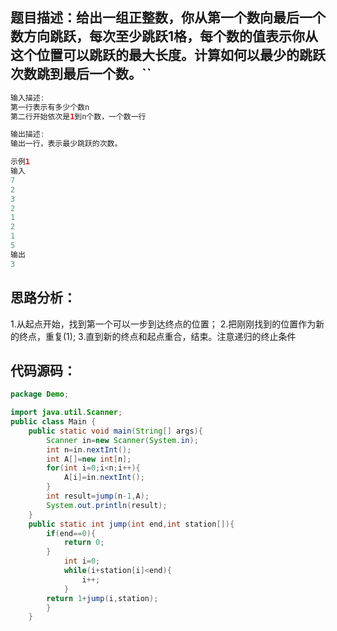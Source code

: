 ## 题目描述：给出一组正整数，你从第一个数向最后一个数方向跳跃，每次至少跳跃1格，每个数的值表示你从这个位置可以跳跃的最大长度。计算如何以最少的跳跃次数跳到最后一个数。``
```java
输入描述:
第一行表示有多少个数n
第二行开始依次是1到n个数，一个数一行

输出描述:
输出一行，表示最少跳跃的次数。

示例1
输入
7
2
3
2
1
2
1
5
输出
3
```

## 思路分析：
1.从起点开始，找到第一个可以一步到达终点的位置；
2.把刚刚找到的位置作为新的终点，重复(1);
3.直到新的终点和起点重合，结束。注意递归的终止条件

## 代码源码：
```java
package Demo;

import java.util.Scanner;
public class Main {
    public static void main(String[] args){
        Scanner in=new Scanner(System.in);
        int n=in.nextInt();
        int A[]=new int[n];
        for(int i=0;i<n;i++){
            A[i]=in.nextInt();
        }
        int result=jump(n-1,A);
        System.out.println(result);
    }
    public static int jump(int end,int station[]){
        if(end==0){
            return 0;
        }
            int i=0;
            while(i+station[i]<end){
                i++;
            }
        return 1+jump(i,station);
        }
    }
  ```









